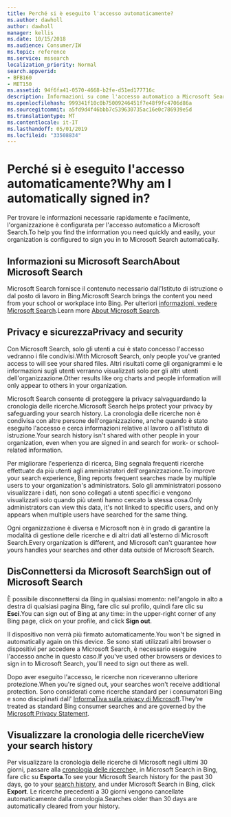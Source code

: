 ```yaml
---
title: Perché si è eseguito l'accesso automaticamente?
ms.author: dawholl
author: dawholl
manager: kellis
ms.date: 10/15/2018
ms.audience: Consumer/IW
ms.topic: reference
ms.service: mssearch
localization_priority: Normal
search.appverid:
- BFB160
- MET150
ms.assetid: 94f6fa41-0570-4668-b2fe-d51ed177716c
description: Informazioni su come l'accesso automatico a Microsoft Search può aiutare a trovare rapidamente e facilmente i risultati del lavoro
ms.openlocfilehash: 999341f10c0b75009246451f7e48f9fc4706d86a
ms.sourcegitcommit: a5fd9d4f46bbb7c539630735ac16e0c786939e5d
ms.translationtype: MT
ms.contentlocale: it-IT
ms.lasthandoff: 05/01/2019
ms.locfileid: "33508834"
---
```

# <a name="why-am-i-automatically-signed-in"></a><span data-ttu-id="ca5e1-103">Perché si è eseguito l'accesso automaticamente?</span><span class="sxs-lookup"><span data-stu-id="ca5e1-103">Why am I automatically signed in?</span></span>

<span data-ttu-id="ca5e1-104">Per trovare le informazioni necessarie rapidamente e facilmente, l'organizzazione è configurata per l'accesso automatico a Microsoft Search.</span><span class="sxs-lookup"><span data-stu-id="ca5e1-104">To help you find the information you need quickly and easily, your organization is configured to sign you in to Microsoft Search automatically.</span></span>
  
## <a name="about-microsoft-search"></a><span data-ttu-id="ca5e1-105">Informazioni su Microsoft Search</span><span class="sxs-lookup"><span data-stu-id="ca5e1-105">About Microsoft Search</span></span>

<span data-ttu-id="ca5e1-106">Microsoft Search fornisce il contenuto necessario dall'Istituto di istruzione o dal posto di lavoro in Bing.</span><span class="sxs-lookup"><span data-stu-id="ca5e1-106">Microsoft Search brings the content you need from your school or workplace into Bing.</span></span> <span data-ttu-id="ca5e1-107">Per ulteriori [informazioni, vedere Microsoft Search](about-microsoft-search.md).</span><span class="sxs-lookup"><span data-stu-id="ca5e1-107">Learn more [About Microsoft Search](about-microsoft-search.md).</span></span>
  
## <a name="privacy-and-security"></a><span data-ttu-id="ca5e1-108">Privacy e sicurezza</span><span class="sxs-lookup"><span data-stu-id="ca5e1-108">Privacy and security</span></span>

<span data-ttu-id="ca5e1-109">Con Microsoft Search, solo gli utenti a cui è stato concesso l'accesso vedranno i file condivisi.</span><span class="sxs-lookup"><span data-stu-id="ca5e1-109">With Microsoft Search, only people you've granted access to will see your shared files.</span></span> <span data-ttu-id="ca5e1-110">Altri risultati come gli organigrammi e le informazioni sugli utenti verranno visualizzati solo per gli altri utenti dell'organizzazione.</span><span class="sxs-lookup"><span data-stu-id="ca5e1-110">Other results like org charts and people information will only appear to others in your organization.</span></span>
  
<span data-ttu-id="ca5e1-111">Microsoft Search consente di proteggere la privacy salvaguardando la cronologia delle ricerche.</span><span class="sxs-lookup"><span data-stu-id="ca5e1-111">Microsoft Search helps protect your privacy by safeguarding your search history.</span></span> <span data-ttu-id="ca5e1-112">La cronologia delle ricerche non è condivisa con altre persone dell'organizzazione, anche quando è stato eseguito l'accesso e cerca informazioni relative al lavoro o all'Istituto di istruzione.</span><span class="sxs-lookup"><span data-stu-id="ca5e1-112">Your search history isn't shared with other people in your organization, even when you are signed in and search for work- or school-related information.</span></span>
  
<span data-ttu-id="ca5e1-113">Per migliorare l'esperienza di ricerca, Bing segnala frequenti ricerche effettuate da più utenti agli amministratori dell'organizzazione.</span><span class="sxs-lookup"><span data-stu-id="ca5e1-113">To improve your search experience, Bing reports frequent searches made by multiple users to your organization's administrators.</span></span> <span data-ttu-id="ca5e1-114">Solo gli amministratori possono visualizzare i dati, non sono collegati a utenti specifici e vengono visualizzati solo quando più utenti hanno cercato la stessa cosa.</span><span class="sxs-lookup"><span data-stu-id="ca5e1-114">Only administrators can view this data, it's not linked to specific users, and only appears when multiple users have searched for the same thing.</span></span>
  
<span data-ttu-id="ca5e1-115">Ogni organizzazione è diversa e Microsoft non è in grado di garantire la modalità di gestione delle ricerche e di altri dati all'esterno di Microsoft Search.</span><span class="sxs-lookup"><span data-stu-id="ca5e1-115">Every organization is different, and Microsoft can't guarantee how yours handles your searches and other data outside of Microsoft Search.</span></span>
  
## <a name="sign-out-of-microsoft-search"></a><span data-ttu-id="ca5e1-116">DisConnettersi da Microsoft Search</span><span class="sxs-lookup"><span data-stu-id="ca5e1-116">Sign out of Microsoft Search</span></span>

<span data-ttu-id="ca5e1-117">È possibile disconnettersi da Bing in qualsiasi momento: nell'angolo in alto a destra di qualsiasi pagina Bing, fare clic sul profilo, quindi fare clic su **Esci**.</span><span class="sxs-lookup"><span data-stu-id="ca5e1-117">You can sign out of Bing at any time: in the upper-right corner of any Bing page, click on your profile, and click **Sign out**.</span></span>
  
<span data-ttu-id="ca5e1-118">Il dispositivo non verrà più firmato automaticamente.</span><span class="sxs-lookup"><span data-stu-id="ca5e1-118">You won't be signed in automatically again on this device.</span></span> <span data-ttu-id="ca5e1-119">Se sono stati utilizzati altri browser o dispositivi per accedere a Microsoft Search, è necessario eseguire l'accesso anche in questo caso.</span><span class="sxs-lookup"><span data-stu-id="ca5e1-119">If you've used other browsers or devices to sign in to Microsoft Search, you'll need to sign out there as well.</span></span> 
  
<span data-ttu-id="ca5e1-120">Dopo aver eseguito l'accesso, le ricerche non riceveranno ulteriore protezione.</span><span class="sxs-lookup"><span data-stu-id="ca5e1-120">When you're signed out, your searches won't receive additional protection.</span></span> <span data-ttu-id="ca5e1-121">Sono considerati come ricerche standard per i consumatori Bing e sono disciplinati dall' [InformaTiva sulla privacy di Microsoft](https://privacy.microsoft.com/en-us/privacystatement).</span><span class="sxs-lookup"><span data-stu-id="ca5e1-121">They're treated as standard Bing consumer searches and are governed by the [Microsoft Privacy Statement](https://privacy.microsoft.com/en-us/privacystatement).</span></span>
  
## <a name="view-your-search-history"></a><span data-ttu-id="ca5e1-122">Visualizzare la cronologia delle ricerche</span><span class="sxs-lookup"><span data-stu-id="ca5e1-122">View your search history</span></span>

<span data-ttu-id="ca5e1-123">Per visualizzare la cronologia delle ricerche di Microsoft negli ultimi 30 giorni, passare alla [cronologia delle ricerche](https://ssl.bing.com/profile/history)e, in Microsoft Search in Bing, fare clic su **Esporta**.</span><span class="sxs-lookup"><span data-stu-id="ca5e1-123">To see your Microsoft Search history for the past 30 days, go to your [search history](https://ssl.bing.com/profile/history), and under Microsoft Search in Bing, click **Export**.</span></span> <span data-ttu-id="ca5e1-124">Le ricerche precedenti a 30 giorni vengono cancellate automaticamente dalla cronologia.</span><span class="sxs-lookup"><span data-stu-id="ca5e1-124">Searches older than 30 days are automatically cleared from your history.</span></span>

  

